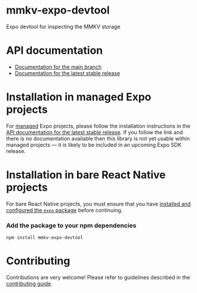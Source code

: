 # mmkv-expo-devtool

Expo devtool for inspecting the MMKV storage

# API documentation

- [Documentation for the main branch](https://github.com/expo/expo/blob/main/docs/pages/versions/unversioned/sdk/mmkv-devtool.md)
- [Documentation for the latest stable release](https://docs.expo.dev/versions/latest/sdk/mmkv-devtool/)

# Installation in managed Expo projects

For [managed](https://docs.expo.dev/archive/managed-vs-bare/) Expo projects, please follow the installation instructions in the [API documentation for the latest stable release](#api-documentation). If you follow the link and there is no documentation available then this library is not yet usable within managed projects &mdash; it is likely to be included in an upcoming Expo SDK release.

# Installation in bare React Native projects

For bare React Native projects, you must ensure that you have [installed and configured the `expo` package](https://docs.expo.dev/bare/installing-expo-modules/) before continuing.

### Add the package to your npm dependencies

```
npm install mmkv-expo-devtool
```




# Contributing

Contributions are very welcome! Please refer to guidelines described in the [contributing guide]( https://github.com/expo/expo#contributing).
